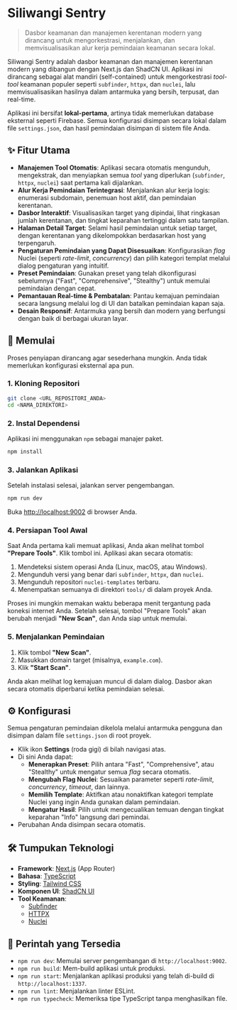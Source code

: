
# Siliwangi Sentry

> Dasbor keamanan dan manajemen kerentanan modern yang dirancang untuk mengorkestrasi, menjalankan, dan memvisualisasikan alur kerja pemindaian keamanan secara lokal.

Siliwangi Sentry adalah dasbor keamanan dan manajemen kerentanan modern yang dibangun dengan Next.js dan ShadCN UI. Aplikasi ini dirancang sebagai alat mandiri (self-contained) untuk mengorkestrasi *tool-tool* keamanan populer seperti `subfinder`, `httpx`, dan `nuclei`, lalu memvisualisasikan hasilnya dalam antarmuka yang bersih, terpusat, dan real-time.

Aplikasi ini bersifat **lokal-pertama**, artinya tidak memerlukan database eksternal seperti Firebase. Semua konfigurasi disimpan secara lokal dalam file `settings.json`, dan hasil pemindaian disimpan di sistem file Anda.

## ✨ Fitur Utama

-   **Manajemen Tool Otomatis**: Aplikasi secara otomatis mengunduh, mengekstrak, dan menyiapkan semua *tool* yang diperlukan (`subfinder`, `httpx`, `nuclei`) saat pertama kali dijalankan.
-   **Alur Kerja Pemindaian Terintegrasi**: Menjalankan alur kerja logis: enumerasi subdomain, penemuan host aktif, dan pemindaian kerentanan.
-   **Dasbor Interaktif**: Visualisasikan target yang dipindai, lihat ringkasan jumlah kerentanan, dan tingkat keparahan tertinggi dalam satu tampilan.
-   **Halaman Detail Target**: Selami hasil pemindaian untuk setiap target, dengan kerentanan yang dikelompokkan berdasarkan host yang terpengaruh.
-   **Pengaturan Pemindaian yang Dapat Disesuaikan**: Konfigurasikan *flag* Nuclei (seperti *rate-limit*, *concurrency*) dan pilih kategori templat melalui dialog pengaturan yang intuitif.
-   **Preset Pemindaian**: Gunakan preset yang telah dikonfigurasi sebelumnya ("Fast", "Comprehensive", "Stealthy") untuk memulai pemindaian dengan cepat.
-   **Pemantauan Real-time & Pembatalan**: Pantau kemajuan pemindaian secara langsung melalui log di UI dan batalkan pemindaian kapan saja.
-   **Desain Responsif**: Antarmuka yang bersih dan modern yang berfungsi dengan baik di berbagai ukuran layar.

## 🚀 Memulai

Proses penyiapan dirancang agar sesederhana mungkin. Anda tidak memerlukan konfigurasi eksternal apa pun.

### 1. Kloning Repositori

```bash
git clone <URL_REPOSITORI_ANDA>
cd <NAMA_DIREKTORI>
```

### 2. Instal Dependensi

Aplikasi ini menggunakan `npm` sebagai manajer paket.

```bash
npm install
```

### 3. Jalankan Aplikasi

Setelah instalasi selesai, jalankan server pengembangan.

```bash
npm run dev
```

Buka [http://localhost:9002](http://localhost:9002) di browser Anda.

### 4. Persiapan Tool Awal

Saat Anda pertama kali memuat aplikasi, Anda akan melihat tombol **"Prepare Tools"**. Klik tombol ini. Aplikasi akan secara otomatis:
1.  Mendeteksi sistem operasi Anda (Linux, macOS, atau Windows).
2.  Mengunduh versi yang benar dari `subfinder`, `httpx`, dan `nuclei`.
3.  Mengunduh repositori `nuclei-templates` terbaru.
4.  Menempatkan semuanya di direktori `tools/` di dalam proyek Anda.

Proses ini mungkin memakan waktu beberapa menit tergantung pada koneksi internet Anda. Setelah selesai, tombol "Prepare Tools" akan berubah menjadi **"New Scan"**, dan Anda siap untuk memulai.

### 5. Menjalankan Pemindaian

1.  Klik tombol **"New Scan"**.
2.  Masukkan domain target (misalnya, `example.com`).
3.  Klik **"Start Scan"**.

Anda akan melihat log kemajuan muncul di dalam dialog. Dasbor akan secara otomatis diperbarui ketika pemindaian selesai.

## ⚙️ Konfigurasi

Semua pengaturan pemindaian dikelola melalui antarmuka pengguna dan disimpan dalam file `settings.json` di root proyek.

-   Klik ikon **Settings** (roda gigi) di bilah navigasi atas.
-   Di sini Anda dapat:
    -   **Menerapkan Preset**: Pilih antara "Fast", "Comprehensive", atau "Stealthy" untuk mengatur semua *flag* secara otomatis.
    -   **Mengubah Flag Nuclei**: Sesuaikan parameter seperti *rate-limit*, *concurrency*, *timeout*, dan lainnya.
    -   **Memilih Template**: Aktifkan atau nonaktifkan kategori template Nuclei yang ingin Anda gunakan dalam pemindaian.
    -   **Mengatur Hasil**: Pilih untuk mengecualikan temuan dengan tingkat keparahan "Info" langsung dari pemindai.
-   Perubahan Anda disimpan secara otomatis.

## 🛠️ Tumpukan Teknologi

-   **Framework**: [Next.js](https://nextjs.org/) (App Router)
-   **Bahasa**: [TypeScript](https://www.typescriptlang.org/)
-   **Styling**: [Tailwind CSS](https://tailwindcss.com/)
-   **Komponen UI**: [ShadCN UI](https://ui.shadcn.com/)
-   **Tool Keamanan**:
    -   [Subfinder](https://github.com/projectdiscovery/subfinder)
    -   [HTTPX](https://github.com/projectdiscovery/httpx)
    -   [Nuclei](https://github.com/projectdiscovery/nuclei)

## 📜 Perintah yang Tersedia

-   `npm run dev`: Memulai server pengembangan di `http://localhost:9002`.
-   `npm run build`: Mem-build aplikasi untuk produksi.
-   `npm run start`: Menjalankan aplikasi produksi yang telah di-build di `http://localhost:1337`.
-   `npm run lint`: Menjalankan linter ESLint.
-   `npm run typecheck`: Memeriksa tipe TypeScript tanpa menghasilkan file.
